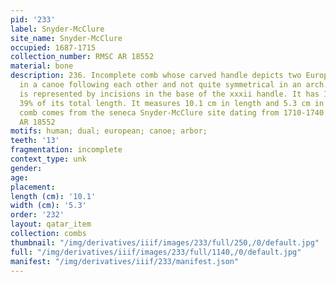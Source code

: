 ```yaml
---
pid: '233'
label: Snyder-McClure
site_name: Snyder-McClure
occupied: 1687-1715
collection_number: RMSC AR 18552
material: bone
description: 236. Incomplete comb whose carved handle depicts two Europeans sitting
  in a canoe following each other and not quite symmetrical in an arch. The canoe
  is represented by incisions in the base of the xxxii handle. It has 13 teeth forming
  39% of its total length. It measures 10.1 cm in length and 5.3 cm in width. This
  comb comes from the seneca Snyder-McClure site dating from 1710-1740 AD. J.-C. (RMSC
  AR 18552
motifs: human; dual; european; canoe; arbor;
teeth: '13'
fragmentation: incomplete
context_type: unk
gender:
age:
placement:
length (cm): '10.1'
width (cm): '5.3'
order: '232'
layout: qatar_item
collection: combs
thumbnail: "/img/derivatives/iiif/images/233/full/250,/0/default.jpg"
full: "/img/derivatives/iiif/images/233/full/1140,/0/default.jpg"
manifest: "/img/derivatives/iiif/233/manifest.json"
---
```

